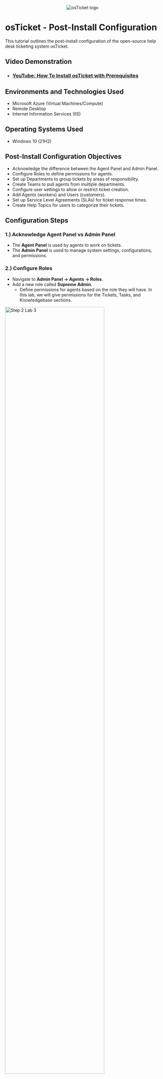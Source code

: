 <p align="center">
<img src="https://i.imgur.com/Clzj7Xs.png" alt="osTicket logo"/>
</p>

<h1>osTicket - Post-Install Configuration</h1>
This tutorial outlines the post-install configuration of the open-source help desk ticketing system osTicket.<br />

<h2>Video Demonstration</h2>

- ### [YouTube: How To Install osTicket with Prerequisites](https://youtu.be/op-KyofcH28)

<h2>Environments and Technologies Used</h2>

- Microsoft Azure (Virtual Machines/Compute)
- Remote Desktop
- Internet Information Services (IIS)

<h2>Operating Systems Used</h2>

- Windows 10 (21H2)

<h2>Post-Install Configuration Objectives</h2>

- Acknowledge the difference between the Agent Panel and Admin Panel.
- Configure Roles to define permissions for agents.
- Set up Departments to group tickets by areas of responsibility.
- Create Teams to pull agents from multiple departments.
- Configure user settings to allow or restrict ticket creation.
- Add Agents (workers) and Users (customers).
- Set up Service Level Agreements (SLAs) for ticket response times.
- Create Help Topics for users to categorize their tickets.

<h2>Configuration Steps</h2>

<h3>1.) Acknowledge Agent Panel vs Admin Panel</h3>

- The **Agent Panel** is used by agents to work on tickets.
- The **Admin Panel** is used to manage system settings, configurations, and permissions.

<h3>2.) Configure Roles</h3>

- Navigate to **Admin Panel -> Agents -> Roles**.
- Add a new role called **Supreme Admin**.
  - Define permissions for agents based on the role they will have. In this lab, we will give permissions for the Tickets, Tasks, and Knowledgebase sections.

<p>
<img src="https://i.imgur.com/9dJCITM.png" height="80%" width="80%" alt="Step 2 Lab 3"/>
</p>

<p>
<img src="https://i.imgur.com/LH17Nqu.png" height="80%" width="80%" alt="Step 2 Lab 3"/>
</p>

<h3>3.) Configure Departments</h3>

- Navigate to **Admin Panel -> Agents -> Departments**.
- Add a new department called **SysAdmins**.
  - Use departments to control ticket visibility and assign areas of responsibility (e.g., Help Desk, SysAdmins, Networking).

<p>
<img src="https://i.imgur.com/WmvPMtk.png" height="80%" width="80%" alt="Step 2 Lab 3"/>
</p>

<h3>4.) Configure Teams</h3>

- Navigate to **Admin Panel -> Agents -> Teams**.
- Create a new team called **Online Banking**.
  - Pull agents from different departments to form specialized teams.

<p>
<img src="https://i.imgur.com/4FEa6Y1.png" height="80%" width="80%" alt="Step 2 Lab 3"/>
</p>

<h3>5.) Allow Anyone to Create Tickets</h3>

- Navigate to **Admin Panel -> Settings -> User Settings**.
- Uncheck **Require registration and login to create tickets** to enforce ticket creation by anyone.
- Enable **Public - Anyone can register** to disable requiring users to register and log in before creating tickets.

<p>
<img src="https://i.imgur.com/zwlsNTN.png" height="80%" width="80%" alt="Step 2 Lab 3"/>
</p>

<h3>6.) Configure Agents (Workers)</h3>

- Navigate to **Admin Panel -> Agents -> Add New**.
- Add agents with the following details:
  - **Jane**: Assigned to the **SysAdmins** department.
  - **John**: Assigned to the **Support** department.

<p>
<img src="https://i.imgur.com/0Yyr2vR.png" height="80%" width="80%" alt="Step 2 Lab 3"/>
</p>

<p>
<img src="https://i.imgur.com/uCV94g6.png" height="80%" width="80%" alt="Step 2 Lab 3"/>
</p>

<p>
<img src="https://i.imgur.com/nALrgaJ.png" height="80%" width="80%" alt="Step 2 Lab 3"/>
</p>

<p>
<img src="https://i.imgur.com/yzZof2X.png" height="80%" width="80%" alt="Step 2 Lab 3"/>
</p>

<h3>7.) Configure Users (Customers)</h3>

- Navigate to **Agent Panel -> Users -> Add New**.
- Add users with the following details:
  - **Karen**
  - **Ken**
 
<p>
<img src="https://i.imgur.com/xrJ8gm6.png" height="80%" width="80%" alt="Step 2 Lab 3"/>
</p>

<h3>8.) Configure SLA (Service Level Agreements)</h3>

- Navigate to **Admin Panel -> Manage -> SLA**.
- Add the following SLAs:
  - **Sev-A**: Grace Period = 1 hour, Schedule = 24/7.
  - **Sev-B**: Grace Period = 4 hours, Schedule = 24/7.
  - **Sev-C**: Grace Period = 8 hours, Schedule = Business Hours.

<p>
<img src="https://i.imgur.com/cLC1cDs.png" height="80%" width="80%" alt="Step 2 Lab 3"/>
</p>

<p>
<img src="https://i.imgur.com/scM2F5T.png" height="80%" width="80%" alt="Step 2 Lab 3"/>
</p>

<p>
<img src="https://i.imgur.com/PGe4b44.png" height="80%" width="80%" alt="Step 2 Lab 3"/>
</p>

<h3>9.) Configure Help Topics</h3>

- Navigate to **Admin Panel -> Manage -> Help Topics**.
- Add the following help topics for users to select when creating a ticket:
  - **Business Critical Outage**
  - **Personal Computer Issues**
  - **Equipment Request**
  - **Password Reset**
  - **Other**

<p>
<img src="https://i.imgur.com/QkUOKCA.png" height="80%" width="80%" alt="Step 2 Lab 3"/>
</p>

<h2>Conclusion</h2>

By completing the post-installation configuration steps, you have successfully customized osTicket to suit your organization's requirements. You are now ready to start using osTicket to manage and resolve customer issues efficiently.
